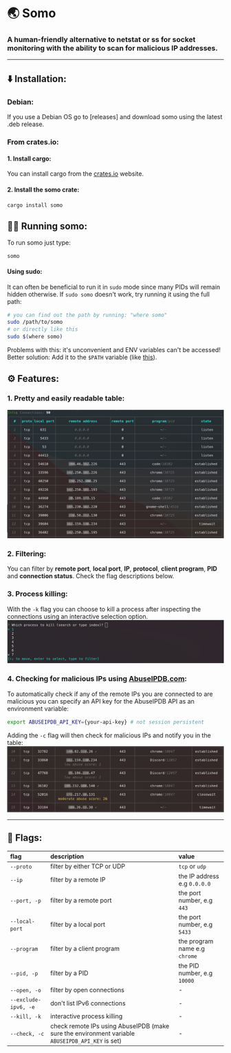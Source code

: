 # 🌏 Somo
### A human-friendly alternative to netstat or ss for socket monitoring with the ability to scan for malicious IP addresses.

---

## ⬇️ Installation:

### Debian:
If you use a Debian OS go to [releases] and download somo using the latest .deb release.

### From crates.io:
#### 1. Install cargo:
You can install cargo from the [crates.io](https://crates.io/) website.
#### 2. Install the somo crate:
```
cargo install somo
```
## 🏃‍♀️ Running somo:
To run somo just type: 
```
somo
```

#### Using sudo:
It can often be beneficial to run it in ``sudo`` mode since many PIDs will remain hidden otherwise. If ``sudo somo`` doesn't work, try running it using the full path:
```bash
# you can find out the path by running: "where somo"
sudo /path/to/somo
# or directly like this
sudo $(where somo)
```
Problems with this: it's unconvenient and ENV variables can't be accessed!
Better solution: Add it to the ``$PATH`` variable (like [this](https://opensource.com/article/17/6/set-path-linux)).

## ⚙️ Features:
### 1. Pretty and easily readable table:
![somo-example](./images/somo-example.png)

### 2. Filtering:
You can filter by **remote port**, **local port**, **IP**, **protocol**, **client program**, **PID** and **connection status**.
Check the flag descriptions below.

### 3. Process killing:
With the ``-k`` flag you can choose to kill a process after inspecting the connections using an interactive selection option.
![kill-example](./images/kill-example.png)

### 4. Checking for malicious IPs using [AbuseIPDB.com](https://www.abuseipdb.com/):
To automatically check if any of the remote IPs you are connected to are malicious you can specify an API key for the AbuseIPDB API as an environment variable:
```bash
export ABUSEIPDB_API_KEY={your-api-key} # not session persistent
```
Adding the ``-c`` flag will then check for malicious IPs and notify you in the table:
![check-example](./images/check-example.png)

---

## 🚩 Flags:
| flag | description | value |
| :------------- |:------------- | :----- |
| ```--proto``` | filter by either TCP or UDP  | ``tcp`` or ``udp`` | 
| ```--ip``` | filter by a remote IP | the IP address e.g ``0.0.0.0`` |
| ```--port, -p``` | filter by a remote port | the port number, e.g ``443`` |
| ```--local-port``` | filter by a local port | the port number, e.g ``5433`` |
| ```--program``` | filter by a client program | the program name e.g ``chrome`` |
| ```--pid, -p``` | filter by a PID | the PID number, e.g ``10000`` |
| ```--open, -o``` | filter by open connections | - |
| ```--exclude-ipv6, -e``` | don't list IPv6 connections | - |
| ```--kill, -k``` | interactive process killing | - |
| ```--check, -c``` | check remote IPs using AbuseIPDB (make sure the environment variable ``ABUSEIPDB_API_KEY`` is set) | - |
